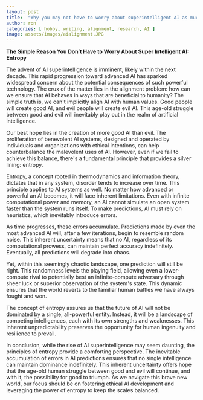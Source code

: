 ```yaml
---
layout: post
title:  "Why you may not have to worry about superintelligent AI as much: Entropy"
author: ron
categories: [ hobby, writing, alignment, research, AI ]
image: assets/images/aialignment.JPG
---
```

**The Simple Reason You Don’t Have to Worry About Super Intelligent AI: Entropy**

The advent of AI superintelligence is imminent, likely within the next decade. This rapid progression toward advanced AI has sparked widespread concern about the potential consequences of such powerful technology. The crux of the matter lies in the alignment problem: how can we ensure that AI behaves in ways that are beneficial to humanity? The simple truth is, we can't implicitly align AI with human values. Good people will create good AI, and evil people will create evil AI. This age-old struggle between good and evil will inevitably play out in the realm of artificial intelligence.

Our best hope lies in the creation of more good AI than evil. The proliferation of benevolent AI systems, designed and operated by individuals and organizations with ethical intentions, can help counterbalance the malevolent uses of AI. However, even if we fail to achieve this balance, there's a fundamental principle that provides a silver lining: entropy.

Entropy, a concept rooted in thermodynamics and information theory, dictates that in any system, disorder tends to increase over time. This principle applies to AI systems as well. No matter how advanced or powerful an AI becomes, it will face inherent limitations. Even with infinite computational power and memory, an AI cannot simulate an open system faster than the system runs itself. To make predictions, AI must rely on heuristics, which inevitably introduce errors.

As time progresses, these errors accumulate. Predictions made by even the most advanced AI will, after a few iterations, begin to resemble random noise. This inherent uncertainty means that no AI, regardless of its computational prowess, can maintain perfect accuracy indefinitely. Eventually, all predictions will degrade into chaos.

Yet, within this seemingly chaotic landscape, one prediction will still be right. This randomness levels the playing field, allowing even a lower-compute rival to potentially best an infinite-compute adversary through sheer luck or superior observation of the system's state. This dynamic ensures that the world reverts to the familiar human battles we have always fought and won.

The concept of entropy assures us that the future of AI will not be dominated by a single, all-powerful entity. Instead, it will be a landscape of competing intelligences, each with its own strengths and weaknesses. This inherent unpredictability preserves the opportunity for human ingenuity and resilience to prevail.

In conclusion, while the rise of AI superintelligence may seem daunting, the principles of entropy provide a comforting perspective. The inevitable accumulation of errors in AI predictions ensures that no single intelligence can maintain dominance indefinitely. This inherent uncertainty offers hope that the age-old human struggle between good and evil will continue, and with it, the possibility for good to triumph. As we navigate this brave new world, our focus should be on fostering ethical AI development and leveraging the power of entropy to keep the scales balanced.
